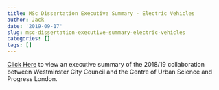 ```yaml
---
title: MSc Dissertation Executive Summary - Electric Vehicles
author: Jack
date: '2019-09-17'
slug: msc-dissertation-executive-summary-electric-vehicles
categories: []
tags: []
---
```


[Click Here](../../files/dissertation_executive_summary.pdf) to view an executive summary of the 2018/19 collaboration between Westminster City Council and the Centre of Urban Science and Progress London.